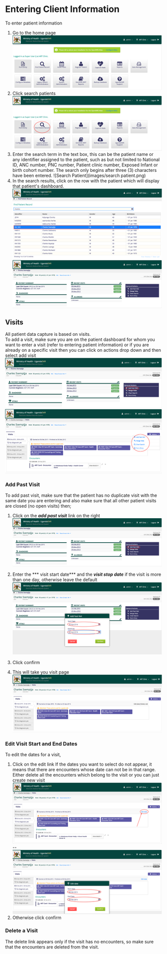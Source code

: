 # Entering Client Information
To enter patient information
1. Go to the home page 
![Home](images/home_screen.png)
2. Click search patients
![Find Patient Screen](images/home_screen_find_patient_marked.png)
3. Enter the search term in the text box, this can be the patient name or any identifier assigned to the patient, such as but not limited to National ID, ANC number, PNC number, Patient clinic number, Exposed Infant or birth cohort number. The search only begins after three (3) characters have been entered.
![Search Patient](images/search patient.png)
4. In the search results, click on the row with the patient which will display that patient's dashboard.
![Found Patient](images/found_patient.png)
![Patient Dashboard](images/patient_dashboard.png)

## Visits
All patient data capture is based on visits.  
To add a visit, make sure you are on the patient dashboard for whom you want to enter a visit (refer to entering patient information) or if you are already on a specific visit then you can click on actions drop down and then select add visit
![Add visit when in patient dashboard](images/add_past_visit.png)
![Add visit when another visit is active](images/new_visit_when_another_visit_is_active.png)

### Add Past Visit
To add past visit, make sure that the patient has no duplicate visit with the same date you are entering and also make sure that all other patient visits are closed (no open visits) then;
1. Click on the ***add past visit*** link on the right
![Add past visit](images/add_past_visit.png)

2. Enter the *** visit start date*** and the ***visit stop date*** if the visit is more than one day, otherwise leave the default
![Enter start and end dates for new patient](images/enter_start_and_end_date_for_new_past_visit.png)
3. Click confirm
4. This will take you visit page
![Screen after adding new visit](images/screen_after_adding_new_visit.png)

### Edit Visit Start and End Dates
To edit the dates for a visit,
1. Click on the edit link
If the dates you want to select do not appear, it means that there are encounters whose date can not be in that range.  
Either delete all the encounters which belong to the visit or you can just create new visit
![Edit visit](images/edit_visit.png)
--
![Edit visit with new dates](images/edit_visit_new_dates.png)
2. Otherwise click confirm

### Delete a Visit
The delete link appears only if the visit has no encounters, so make sure that the encounters are deleted from the visit.
